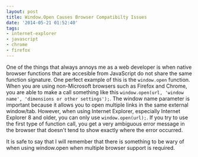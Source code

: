 ```yaml
---
layout: post
title: Window.Open Causes Browser Compatibilty Issues
date: '2014-05-21 01:52:40'
tags:
- internet-explorer
- javascript
- chrome
- firefox
---
```


One of the things that always annoys me as a web developer is when native browser functions that are accesible from JavaScript do not share the same function signature. One perfect example of this is the `window.open` function. When you are using non-Microsoft browsers such as Firefox and Chrome, you are able to make a call something like this `window.open(url, 'window name', 'dimensions or other settings');`. The window name parameter is important because it allows you to open multiple links in the same external window/tab. However, when using Internet Explorer, especially Internet Explorer 8 and older, you can only use `window.open(url);`. If you try to use the first type of function call, you get a very ambiguous error message in the browser that doesn't tend to show exactly where the error occurred.

It is safe to say that I will remember that there is something to be wary of when using window.open when multiple browser support is required.